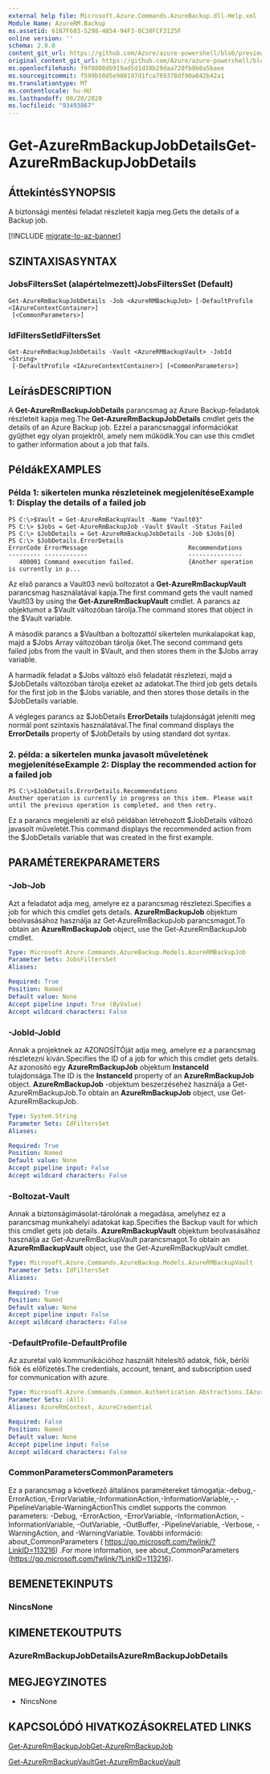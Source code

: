 ```yaml
---
external help file: Microsoft.Azure.Commands.AzureBackup.dll-Help.xml
Module Name: AzureRM.Backup
ms.assetid: 6187F603-5298-4854-94F3-0C38FCF3125F
online version: ''
schema: 2.0.0
content_git_url: https://github.com/Azure/azure-powershell/blob/preview/src/ResourceManager/AzureBackup/Commands.AzureBackup/help/Get-AzureRmBackupJobDetails.md
original_content_git_url: https://github.com/Azure/azure-powershell/blob/preview/src/ResourceManager/AzureBackup/Commands.AzureBackup/help/Get-AzureRmBackupJobDetails.md
ms.openlocfilehash: f9f0808db919ad5d1d38b29daa720fb9b8a5baee
ms.sourcegitcommit: f599b50d5e980197d1fca769378df90a842b42a1
ms.translationtype: MT
ms.contentlocale: hu-HU
ms.lasthandoff: 08/20/2020
ms.locfileid: "93493867"
---
```

# <span data-ttu-id="e17a6-101">Get-AzureRmBackupJobDetails</span><span class="sxs-lookup"><span data-stu-id="e17a6-101">Get-AzureRmBackupJobDetails</span></span>

## <span data-ttu-id="e17a6-102">Áttekintés</span><span class="sxs-lookup"><span data-stu-id="e17a6-102">SYNOPSIS</span></span>
<span data-ttu-id="e17a6-103">A biztonsági mentési feladat részleteit kapja meg.</span><span class="sxs-lookup"><span data-stu-id="e17a6-103">Gets the details of a Backup job.</span></span>

[!INCLUDE [migrate-to-az-banner](../../includes/migrate-to-az-banner.md)]

## <span data-ttu-id="e17a6-104">SZINTAXISA</span><span class="sxs-lookup"><span data-stu-id="e17a6-104">SYNTAX</span></span>

### <span data-ttu-id="e17a6-105">JobsFiltersSet (alapértelmezett)</span><span class="sxs-lookup"><span data-stu-id="e17a6-105">JobsFiltersSet (Default)</span></span>
```
Get-AzureRmBackupJobDetails -Job <AzureRMBackupJob> [-DefaultProfile <IAzureContextContainer>]
 [<CommonParameters>]
```

### <span data-ttu-id="e17a6-106">IdFiltersSet</span><span class="sxs-lookup"><span data-stu-id="e17a6-106">IdFiltersSet</span></span>
```
Get-AzureRmBackupJobDetails -Vault <AzureRMBackupVault> -JobId <String>
 [-DefaultProfile <IAzureContextContainer>] [<CommonParameters>]
```

## <span data-ttu-id="e17a6-107">Leírás</span><span class="sxs-lookup"><span data-stu-id="e17a6-107">DESCRIPTION</span></span>
<span data-ttu-id="e17a6-108">A **Get-AzureRmBackupJobDetails** parancsmag az Azure Backup-feladatok részleteit kapja meg.</span><span class="sxs-lookup"><span data-stu-id="e17a6-108">The **Get-AzureRmBackupJobDetails** cmdlet gets the details of an Azure Backup job.</span></span>
<span data-ttu-id="e17a6-109">Ezzel a parancsmaggal információkat gyűjthet egy olyan projektről, amely nem működik.</span><span class="sxs-lookup"><span data-stu-id="e17a6-109">You can use this cmdlet to gather information about a job that fails.</span></span>

## <span data-ttu-id="e17a6-110">Példák</span><span class="sxs-lookup"><span data-stu-id="e17a6-110">EXAMPLES</span></span>

### <span data-ttu-id="e17a6-111">Példa 1: sikertelen munka részleteinek megjelenítése</span><span class="sxs-lookup"><span data-stu-id="e17a6-111">Example 1: Display the details of a failed job</span></span>
```
PS C:\>$Vault = Get-AzureRmBackupVault -Name "Vault03" 
PS C:\> $Jobs = Get-AzureRmBackupJob -Vault $Vault -Status Failed
PS C:\> $JobDetails = Get-AzureRmBackupJobDetails -Job $Jobs[0]
PS C:\> $JobDetails.ErrorDetails
ErrorCode ErrorMessage                            Recommendations
--------- ------------                            ---------------
   400001 Command execution failed.               {Another operation is currently in p...
```

<span data-ttu-id="e17a6-112">Az első parancs a Vault03 nevű boltozatot a **Get-AzureRmBackupVault** parancsmag használatával kapja.</span><span class="sxs-lookup"><span data-stu-id="e17a6-112">The first command gets the vault named Vault03 by using the **Get-AzureRmBackupVault** cmdlet.</span></span>
<span data-ttu-id="e17a6-113">A parancs az objektumot a $Vault változóban tárolja.</span><span class="sxs-lookup"><span data-stu-id="e17a6-113">The command stores that object in the $Vault variable.</span></span>

<span data-ttu-id="e17a6-114">A második parancs a $Vaultban a boltozattól sikertelen munkalapokat kap, majd a $Jobs Array változóban tárolja őket.</span><span class="sxs-lookup"><span data-stu-id="e17a6-114">The second command gets failed jobs from the vault in $Vault, and then stores them in the $Jobs array variable.</span></span>

<span data-ttu-id="e17a6-115">A harmadik feladat a $Jobs változó első feladatát részletezi, majd a $JobDetails változóban tárolja ezeket az adatokat.</span><span class="sxs-lookup"><span data-stu-id="e17a6-115">The third job gets details for the first job in the $Jobs variable, and then stores those details in the $JobDetails variable.</span></span>

<span data-ttu-id="e17a6-116">A végleges parancs az $JobDetails **ErrorDetails** tulajdonságát jeleníti meg normál pont szintaxis használatával.</span><span class="sxs-lookup"><span data-stu-id="e17a6-116">The final command displays the **ErrorDetails** property of $JobDetails by using standard dot syntax.</span></span>

### <span data-ttu-id="e17a6-117">2. példa: a sikertelen munka javasolt műveletének megjelenítése</span><span class="sxs-lookup"><span data-stu-id="e17a6-117">Example 2: Display the recommended action for a failed job</span></span>
```
PS C:\>$JobDetails.ErrorDetails.Recommendations
Another operation is currently in progress on this item. Please wait until the previous operation is completed, and then retry.
```

<span data-ttu-id="e17a6-118">Ez a parancs megjeleníti az első példában létrehozott $JobDetails változó javasolt műveletét.</span><span class="sxs-lookup"><span data-stu-id="e17a6-118">This command displays the recommended action from the $JobDetails variable that was created in the first example.</span></span>

## <span data-ttu-id="e17a6-119">PARAMÉTEREK</span><span class="sxs-lookup"><span data-stu-id="e17a6-119">PARAMETERS</span></span>

### <span data-ttu-id="e17a6-120">-Job</span><span class="sxs-lookup"><span data-stu-id="e17a6-120">-Job</span></span>
<span data-ttu-id="e17a6-121">Azt a feladatot adja meg, amelyre ez a parancsmag részletezi.</span><span class="sxs-lookup"><span data-stu-id="e17a6-121">Specifies a job for which this cmdlet gets details.</span></span>
<span data-ttu-id="e17a6-122">**AzureRmBackupJob** objektum beolvasásához használja az Get-AzureRmBackupJob parancsmagot.</span><span class="sxs-lookup"><span data-stu-id="e17a6-122">To obtain an **AzureRmBackupJob** object, use the Get-AzureRmBackupJob cmdlet.</span></span>

```yaml
Type: Microsoft.Azure.Commands.AzureBackup.Models.AzureRMBackupJob
Parameter Sets: JobsFiltersSet
Aliases: 

Required: True
Position: Named
Default value: None
Accept pipeline input: True (ByValue)
Accept wildcard characters: False
```

### <span data-ttu-id="e17a6-123">-JobId</span><span class="sxs-lookup"><span data-stu-id="e17a6-123">-JobId</span></span>
<span data-ttu-id="e17a6-124">Annak a projektnek az AZONOSÍTÓját adja meg, amelyre ez a parancsmag részletezni kíván.</span><span class="sxs-lookup"><span data-stu-id="e17a6-124">Specifies the ID of a job for which this cmdlet gets details.</span></span>
<span data-ttu-id="e17a6-125">Az azonosító egy **AzureRmBackupJob** objektum **InstanceId** tulajdonsága.</span><span class="sxs-lookup"><span data-stu-id="e17a6-125">The ID is the **InstanceId** property of an **AzureRmBackupJob** object.</span></span>
<span data-ttu-id="e17a6-126">**AzureRmBackupJob** -objektum beszerzéséhez használja a Get-AzureRmBackupJob.</span><span class="sxs-lookup"><span data-stu-id="e17a6-126">To obtain an **AzureRmBackupJob** object, use Get-AzureRmBackupJob.</span></span>

```yaml
Type: System.String
Parameter Sets: IdFiltersSet
Aliases: 

Required: True
Position: Named
Default value: None
Accept pipeline input: False
Accept wildcard characters: False
```

### <span data-ttu-id="e17a6-127">-Boltozat</span><span class="sxs-lookup"><span data-stu-id="e17a6-127">-Vault</span></span>
<span data-ttu-id="e17a6-128">Annak a biztonságimásolat-tárolónak a megadása, amelyhez ez a parancsmag munkahelyi adatokat kap.</span><span class="sxs-lookup"><span data-stu-id="e17a6-128">Specifies the Backup vault for which this cmdlet gets job details.</span></span>
<span data-ttu-id="e17a6-129">**AzureRmBackupVault** objektum beolvasásához használja az Get-AzureRmBackupVault parancsmagot.</span><span class="sxs-lookup"><span data-stu-id="e17a6-129">To obtain an **AzureRmBackupVault** object, use the Get-AzureRmBackupVault cmdlet.</span></span>

```yaml
Type: Microsoft.Azure.Commands.AzureBackup.Models.AzureRMBackupVault
Parameter Sets: IdFiltersSet
Aliases: 

Required: True
Position: Named
Default value: None
Accept pipeline input: False
Accept wildcard characters: False
```

### <span data-ttu-id="e17a6-130">-DefaultProfile</span><span class="sxs-lookup"><span data-stu-id="e17a6-130">-DefaultProfile</span></span>
<span data-ttu-id="e17a6-131">Az azuretal való kommunikációhoz használt hitelesítő adatok, fiók, bérlői fiók és előfizetés.</span><span class="sxs-lookup"><span data-stu-id="e17a6-131">The credentials, account, tenant, and subscription used for communication with azure.</span></span>

```yaml
Type: Microsoft.Azure.Commands.Common.Authentication.Abstractions.IAzureContextContainer
Parameter Sets: (All)
Aliases: AzureRmContext, AzureCredential

Required: False
Position: Named
Default value: None
Accept pipeline input: False
Accept wildcard characters: False
```

### <span data-ttu-id="e17a6-132">CommonParameters</span><span class="sxs-lookup"><span data-stu-id="e17a6-132">CommonParameters</span></span>
<span data-ttu-id="e17a6-133">Ez a parancsmag a következő általános paramétereket támogatja:-debug,-ErrorAction,-ErrorVariable,-InformationAction,-InformationVariable,-,-PipelineVariable-WarningAction</span><span class="sxs-lookup"><span data-stu-id="e17a6-133">This cmdlet supports the common parameters: -Debug, -ErrorAction, -ErrorVariable, -InformationAction, -InformationVariable, -OutVariable, -OutBuffer, -PipelineVariable, -Verbose, -WarningAction, and -WarningVariable.</span></span> <span data-ttu-id="e17a6-134">További információ: about_CommonParameters ( https://go.microsoft.com/fwlink/?LinkID=113216) .</span><span class="sxs-lookup"><span data-stu-id="e17a6-134">For more information, see about_CommonParameters (https://go.microsoft.com/fwlink/?LinkID=113216).</span></span>

## <span data-ttu-id="e17a6-135">BEMENETEK</span><span class="sxs-lookup"><span data-stu-id="e17a6-135">INPUTS</span></span>

### <span data-ttu-id="e17a6-136">Nincs</span><span class="sxs-lookup"><span data-stu-id="e17a6-136">None</span></span>

## <span data-ttu-id="e17a6-137">KIMENETEK</span><span class="sxs-lookup"><span data-stu-id="e17a6-137">OUTPUTS</span></span>

### <span data-ttu-id="e17a6-138">AzureRmBackupJobDetails</span><span class="sxs-lookup"><span data-stu-id="e17a6-138">AzureRmBackupJobDetails</span></span>

## <span data-ttu-id="e17a6-139">MEGJEGYZI</span><span class="sxs-lookup"><span data-stu-id="e17a6-139">NOTES</span></span>
* <span data-ttu-id="e17a6-140">Nincs</span><span class="sxs-lookup"><span data-stu-id="e17a6-140">None</span></span>

## <span data-ttu-id="e17a6-141">KAPCSOLÓDÓ HIVATKOZÁSOK</span><span class="sxs-lookup"><span data-stu-id="e17a6-141">RELATED LINKS</span></span>

[<span data-ttu-id="e17a6-142">Get-AzureRmBackupJob</span><span class="sxs-lookup"><span data-stu-id="e17a6-142">Get-AzureRmBackupJob</span></span>](./Get-AzureRmBackupJob.md)

[<span data-ttu-id="e17a6-143">Get-AzureRmBackupVault</span><span class="sxs-lookup"><span data-stu-id="e17a6-143">Get-AzureRmBackupVault</span></span>](./Get-AzureRmBackupVault.md)


